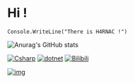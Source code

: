 # Hi ! 
```Csharp
Console.WriteLine("There is H4RNAC !")
```
![Anurag's GitHub stats](https://github-readme-stats.vercel.app/api?username=N4RNACACC&show_icons=true&theme=tokyonight)

[![Csharp](https://img.shields.io/badge/Code-C%23-purple)](https://dotnet.microsoft.com/languages/csharp)
[![dotnet](https://img.shields.io/badge/Code-.NET-%23512DB4)](https://dotnet.microsoft.com/)
[![Bilibili](https://img.shields.io/badge/Bilibili-N4RNAC-pink?logo=bilibili)](https://space.bilibili.com/441061671)

[![img](img/118626927_p0.jpg)](https://pixiv.net/artworks/118626927)